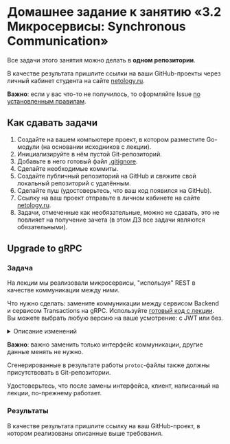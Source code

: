 # Домашнее задание к занятию «3.2 Микросервисы: Synchronous Communication»

Все задачи этого занятия можно делать в **одном репозитории**.

В качестве результата пришлите ссылки на ваши GitHub-проекты через личный кабинет студента на сайте [netology.ru](https://netology.ru).

**Важно**: если у вас что-то не получилось, то оформляйте Issue [по установленным правилам](../report-requirements.md).

## Как сдавать задачи

1. Создайте на вашем компьютере проект, в котором разместите Go-модули (на основании исходников с лекции).
1. Инициализируйте в нём пустой Git-репозиторий.
1. Добавьте в него готовый файл [.gitignore](../.gitignore).
1. Сделайте необходимые коммиты.
1. Создайте публичный репозиторий на GitHub и свяжите свой локальный репозиторий с удалённым.
1. Сделайте пуш (удостоверьтесь, что ваш код появился на GitHub).
1. Ссылку на ваш проект отправьте в личном кабинете на сайте [netology.ru](https://netology.ru).
1. Задачи, отмеченные как необязательные, можно не сдавать, это не повлияет на получение зачета (в этом ДЗ все задачи являются обязательными).

## Upgrade to gRPC

### Задача

На лекции мы реализовали микросервисы, "используя" REST в качестве коммуникации между ними.

Что нужно сделать: замените коммуникации между сервисом Backend и сервисом Transactions на gRPC. Используйте [готовый код с лекции](https://github.com/netology-code/ago-code/tree/ago2/10_micro-sync). Вы можете выбрать любую версию на ваше усмотрение: с JWT или без.

<details>
<summary>Описание изменений</summary>

Для этого вам нужно:

1\. В `transactions.Service` Backend'а использовать gRPC клиент вместо http.Client:
```go
type Service struct {
	client *http.Client // заменить на сгенерированный клиент
	url    string
}
```
2\. В Transactions заменить REST-сервер на gRPC-сервер:
```go
mux := chi.NewRouter()

application := app.NewServer(transactionsSvc, mux)
err = application.Init()
if err != nil {
    log.Print(err)
    return err
}

server := &http.Server{
    Addr:    addr,
    Handler: application,
}
return server.ListenAndServe()
```

Воспользуйтесь [кодом с лекции по gRPC](https://github.com/netology-code/ago-code/tree/ago2/07_grpc/insecure), используя Unary сообщения. `UserId` передавайте как поле в сообщении.
```protobuf
message TransactionsRequest { // запрос
  string userId = 1;
}
```

Полученный ответ вы можете сериализовать в JSON с помощью `json.Marshal`, т.к. при генерации из `.proto` за вас автоматически добавят необходимые теги `json` в структуру, получаемую из `Message`.
</details>

**Важно**: важно заменить только интерфейс коммуникации, другие данные менять не нужно.

Сгенерированные в результате работы `protoc`-файлы также должны присутствовать в Git-репозитории.

Удостоверьтесь, что после замены интерфейса, клиент, написанный на лекции, по-прежнему работает.

### Результаты

В качестве результата пришлите ссылку на ваш GitHub-проект, в котором реализованы описанные выше требования.
